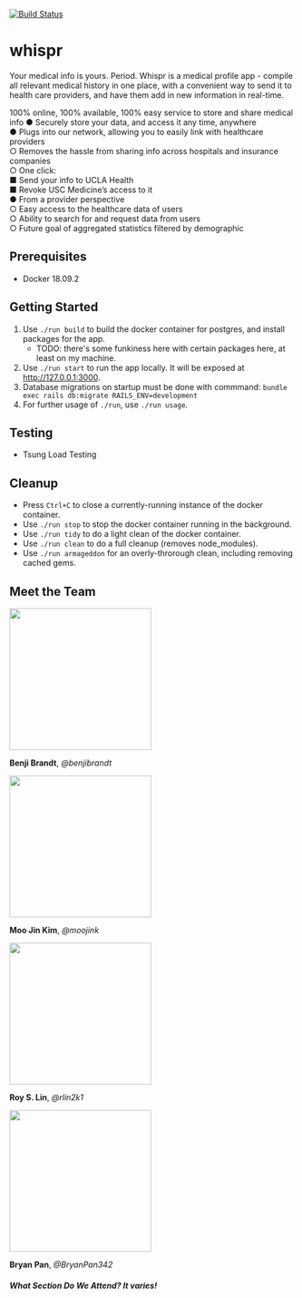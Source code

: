 [![Build Status](https://travis-ci.com/scalableinternetservices/whispr.svg?branch=master)](https://travis-ci.com/scalableinternetservices/whispr)

whispr
========================
Your medical info is yours. Period.
Whispr is a medical profile app - compile all relevant medical history in one place, with a convenient way to send it to health care providers, and have them add in new information in real-time.

100% online, 100% available, 100% easy service to store and share medical info
● Securely store your data, and access it any time, anywhere<br>
● Plugs into our network, allowing you to easily link with healthcare providers<br>
     ○ Removes the hassle from sharing info across hospitals and insurance companies<br>
     ○ One click:<br>
          ■ Send your info to UCLA Health<br>
          ■ Revoke USC Medicine’s access to it<br>
● From a provider perspective<br>
     ○ Easy access to the healthcare data of users<br>
     ○ Ability to search for and request data from users<br>
     ○ Future goal of aggregated statistics filtered by demographic
 
## Prerequisites

 - Docker 18.09.2

## Getting Started

1. Use `./run build` to build the docker container for postgres, and install packages for the app. 
    - TODO: there's some funkiness here with certain packages here, at least on my machine.
2. Use `./run start` to run the app locally. It will be exposed at http://127.0.0.1:3000.
3. Database migrations on startup must be done with commmand: `bundle exec rails db:migrate RAILS_ENV=development`
4. For further usage of `./run`, use `./run usage`.

## Testing

-  Tsung Load Testing

## Cleanup

- Press `Ctrl+C` to close a currently-running instance of the docker container.
- Use `./run stop` to stop the docker container running in the background.
- Use `./run tidy` to do a light clean of the docker container.
- Use `./run clean` to do a full cleanup (removes node_modules).
- Use `./run armageddon` for an overly-throrough clean, including removing cached gems.

## Meet the Team

<img src="https://drive.google.com/uc?export=view&id=1HXKTJR6t2p6fX-4D7nOiVkzaX178bEWa" width="250" height="250">

**Benji Brandt**, *@benjibrandt*

<img src="https://drive.google.com/uc?export=view&id=13--E-GK6gckc0Pe2a52Jeu0Fg8SAFNW_" width="250" height="250">

**Moo Jin Kim**, *@moojink*

<img src="https://drive.google.com/uc?export=view&id=1CYT40mEEEHASm0WuAFW0MggwFZIPzwJ_" width="250" height="250">

**Roy S. Lin**, *@rlin2k1*

<img src="https://drive.google.com/uc?export=view&id=1cSio232vG-iyZHJQtlWCrGx2OMfzfWEm" width="250" height="250">

**Bryan Pan**, *@BryanPan342*

##### What Section Do We Attend? It varies!
